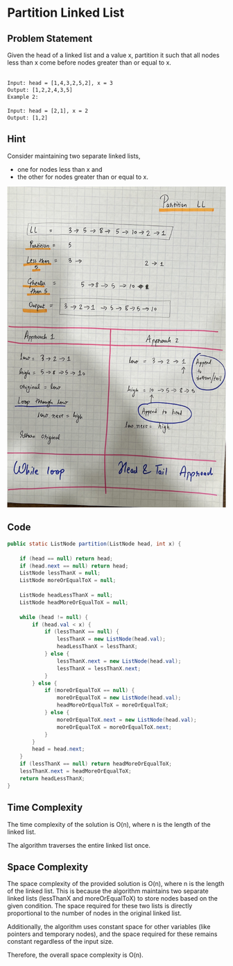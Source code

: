 #  Partition Linked List

## Problem Statement

Given the head of a linked list and a value x, partition it such that all nodes less than x come before nodes greater than or equal to x.

```agsl

Input: head = [1,4,3,2,5,2], x = 3
Output: [1,2,2,4,3,5]
Example 2:

Input: head = [2,1], x = 2
Output: [1,2]

```

## Hint

Consider maintaining two separate linked lists, 
* one for nodes less than x and 
* the other for nodes greater than or equal to x.

![Linked List Partition](partitionList.png)

## Code

```java
public static ListNode partition(ListNode head, int x) {

    if (head == null) return head;
    if (head.next == null) return head;
    ListNode lessThanX = null;
    ListNode moreOrEqualToX = null;

    ListNode headLessThanX = null;
    ListNode headMoreOrEqualToX = null;

    while (head != null) {
        if (head.val < x) {
            if (lessThanX == null) {
                lessThanX = new ListNode(head.val);
                headLessThanX = lessThanX;
            } else {
                lessThanX.next = new ListNode(head.val);
                lessThanX = lessThanX.next;
            }
        } else {
            if (moreOrEqualToX == null) {
                moreOrEqualToX = new ListNode(head.val);
                headMoreOrEqualToX = moreOrEqualToX;
            } else {
                moreOrEqualToX.next = new ListNode(head.val);
                moreOrEqualToX = moreOrEqualToX.next;
            }
        }
        head = head.next;
    }
    if (lessThanX == null) return headMoreOrEqualToX;
    lessThanX.next = headMoreOrEqualToX;
    return headLessThanX;
}
```

## Time Complexity
The time complexity of the solution is O(n),
where n is the length of the linked list. 

The algorithm traverses the entire linked list once.

## Space Complexity
The space complexity of the provided solution is O(n), where n is the length of the linked list. This is because the algorithm maintains two separate linked lists (lessThanX and moreOrEqualToX) to store nodes based on the given condition. The space required for these two lists is directly proportional to the number of nodes in the original linked list.

Additionally, the algorithm uses constant space for other variables (like pointers and temporary nodes), and the space required for these remains constant regardless of the input size.

Therefore, the overall space complexity is O(n).